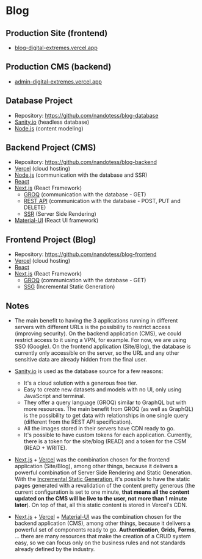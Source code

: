 # Blog

## Production Site (frontend)

- [blog-digital-extremes.vercel.app](https://blog-digital-extremes.vercel.app/)

## Production CMS (backend)

- [admin-digital-extremes.vercel.app](https://admin-digital-extremes.vercel.app/)

## Database Project

- Repository: https://github.com/nandotess/blog-database
- [Sanity.io](https://www.sanity.io/) (headless database)
- [Node.js](https://www.sanity.io/docs/content-modelling) (content modeling)

## Backend Project (CMS)

- Repository: https://github.com/nandotess/blog-backend
- [Vercel](https://vercel.com/) (cloud hosting)
- [Node.js](https://www.sanity.io/docs/content-modelling) (communication with the database and SSR)
- [React](https://reactjs.org/)
- [Next.js](https://nextjs.org/) (React Framework)
  - [GROQ](https://www.sanity.io/docs/groq) (communication with the database - GET)
  - [REST API](https://www.sanity.io/docs/http-api) (communication with the database - POST, PUT and DELETE)
  - [SSR](https://vercel.com/blog/nextjs-server-side-rendering-vs-static-generation) (Server Side Rendering)
- [Material-UI](https://material-ui.com/) (React UI framework)

## Frontend Project (Blog)

- Repository: https://github.com/nandotess/blog-frontend
- [Vercel](https://vercel.com/) (cloud hosting)
- [React](https://reactjs.org/)
- [Next.js](https://nextjs.org/) (React Framework)
  - [GROQ](https://www.sanity.io/docs/groq) (communication with the database - GET)
  - [SSG](https://vercel.com/blog/nextjs-server-side-rendering-vs-static-generation) (Incremental Static Generation)

## Notes

- The main benefit to having the 3 applications running in different servers with different URLs is the possibility to restrict access (improving security). On the backend application (CMS), we could restrict access to it using a VPN, for example. For now, we are using SSO (Google). On the frontend application (Site/Blog), the database is currently only accessible on the server, so the URL and any other sensitive data are already hidden from the final user.

- [Sanity.io](https://www.sanity.io/) is used as the database source for a few reasons:

  - It's a cloud solution with a generous free tier.
  - Easy to create new datasets and models with no UI, only using JavaScript and terminal.
  - They offer a query language (GROQ) similar to GraphQL but with more resources. The main benefit from GROQ (as well as GraphQL) is the possibility to get data with relationships in one single query (different from the REST API specification).
  - All the images stored in their servers have CDN ready to go.
  - It's possible to have custom tokens for each application. Currently, there is a token for the site/blog (READ) and a token for the CSM (READ + WRITE).

- [Next.js](https://nextjs.org/) + [Vercel](https://vercel.com/) was the combination chosen for the frontend application (Site/Blog), among other things, because it delivers a powerful combination of Server Side Rendering and Static Generation. With the [Incremental Static Generation](https://vercel.com/blog/nextjs-server-side-rendering-vs-static-generation), it's possible to have the static pages generated with a revalidation of the content pretty generous (the current configuration is set to one minute, **that means all the content updated on the CMS will be live to the user, not more than 1 minute later**). On top of that, all this static content is stored in Vercel's CDN.

- [Next.js](https://nextjs.org/) + [Vercel](https://vercel.com/) + [Material-UI](https://material-ui.com/) was the combination chosen for the backend application (CMS), among other things, because it delivers a powerful set of components ready to go. **Authentication**, **Grids**, **Forms**, ... there are many resources that make the creation of a CRUD system easy, so we can focus only on the business rules and not standards already defined by the industry.
